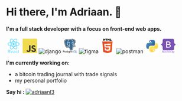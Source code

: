 # Hi there, I'm Adriaan. 👋

#### I'm a full stack developer with a focus on front-end web apps. 

  <div> <img src="https://raw.githubusercontent.com/devicons/devicon/master/icons/react/react-original-wordmark.svg" alt="react" width="40" height="40"/>
      <img src="https://raw.githubusercontent.com/devicons/devicon/master/icons/javascript/javascript-original.svg" alt="javascript" width="40" height="40"/>   
<img src="https://cdn.worldvectorlogo.com/logos/django.svg" alt="django" width="40" height="40"/> 
         <img src="https://raw.githubusercontent.com/devicons/devicon/master/icons/postgresql/postgresql-original-wordmark.svg" alt="postgresql" width="40" height="40"/>
<img src="https://www.vectorlogo.zone/logos/figma/figma-icon.svg" alt="figma" width="40" height="40"/> 
<img src="https://raw.githubusercontent.com/devicons/devicon/master/icons/html5/html5-original-wordmark.svg" alt="html5" width="40" height="40"/> 
<img src="https://www.vectorlogo.zone/logos/getpostman/getpostman-icon.svg" alt="postman" width="40" height="40"/> 
<img src="https://raw.githubusercontent.com/devicons/devicon/master/icons/python/python-original.svg" alt="python" width="40" height="40"/> 
      <img src="https://raw.githubusercontent.com/devicons/devicon/master/icons/bootstrap/bootstrap-plain-wordmark.svg" alt="bootstrap" width="40" height="40"/>

**I'm currently working on:**

- a bitcoin trading journal with trade signals
- my personal portfolio 

**Say hi :**  <a href="https://twitter.com/adriaanl3" target="blank"><img src="https://img.shields.io/twitter/follow/adriaanl3?logo=twitter&style=for-the-badge" alt="adriaanl3" /></a> 





